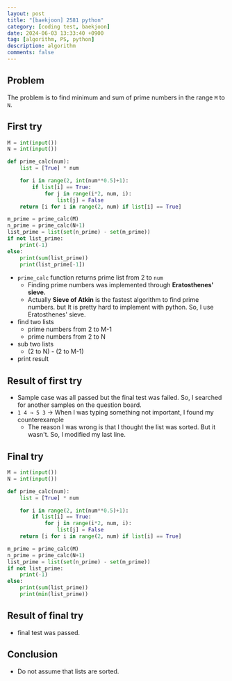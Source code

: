 ```yaml
---
layout: post
title: "[baekjoon] 2581 python"
category: [coding test, baekjoon]
date: 2024-06-03 13:33:40 +0900
tag: [algorithm, PS, python]
description: algorithm
comments: false
---
```


## Problem

The problem is to find minimum and sum of prime numbers in the range `M` to `N`.

## First try

```python
M = int(input())
N = int(input())

def prime_calc(num):
    list = [True] * num

    for i in range(2, int(num**0.5)+1):
        if list[i] == True:
            for j in range(i*2, num, i):
                list[j] = False
    return [i for i in range(2, num) if list[i] == True]

m_prime = prime_calc(M)
n_prime = prime_calc(N+1)
list_prime = list(set(n_prime) - set(m_prime))
if not list_prime:
    print(-1)
else: 
    print(sum(list_prime))
    print(list_prime[-1])
```

- `prime_calc` function returns prime list from 2 to `num`
  - Finding prime numbers was implemented through **Eratosthenes' sieve.**
  - Actually **Sieve of Atkin** is the fastest algorithm to find prime numbers. but It is pretty hard to implement with python. So, I use Eratosthenes' sieve.
- find two lists
  - prime numbers from 2 to M-1
  - prime numbers from 2 to N
- sub two lists
  - (2 to N) - (2 to M-1)
- print result

## Result of first try

- Sample case was all passed but the final test was failed. So, I searched for another samples on the question board.
- `1 4 → 5 3` → When I was typing something not important, I found my counterexample
  - The reason I was wrong is that I thought the list was sorted. But it wasn't. So, I modified my last line.

## Final try

```python
M = int(input())
N = int(input())

def prime_calc(num):
    list = [True] * num

    for i in range(2, int(num**0.5)+1):
        if list[i] == True:
            for j in range(i*2, num, i):
                list[j] = False
    return [i for i in range(2, num) if list[i] == True]

m_prime = prime_calc(M)
n_prime = prime_calc(N+1)
list_prime = list(set(n_prime) - set(m_prime))
if not list_prime:
    print(-1)
else: 
    print(sum(list_prime))
    print(min(list_prime))
```

## Result of final try

- final test was passed.

## Conclusion

- Do not assume that lists are sorted.
